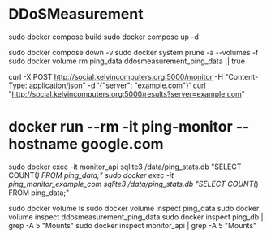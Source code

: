 # DDoSMeasurement

sudo docker compose build
sudo docker compose up -d

sudo docker compose down -v
sudo docker system prune -a --volumes -f
sudo docker volume rm ping_data ddosmeasurement_ping_data || true 


curl -X POST http://social.kelvincomputers.org:5000/monitor -H "Content-Type: application/json" -d '{"server": "example.com"}'
curl "http://social.kelvincomputers.org:5000/results?server=example.com"



# docker run --rm -it ping-monitor --hostname google.com


sudo docker exec -it monitor_api sqlite3 /data/ping_stats.db "SELECT COUNT(*) FROM ping_data;"
sudo docker exec -it ping_monitor_example_com sqlite3 /data/ping_stats.db "SELECT COUNT(*) FROM ping_data;"

sudo docker volume ls
sudo docker volume inspect ping_data
sudo docker volume inspect ddosmeasurement_ping_data
sudo docker inspect ping_db | grep -A 5 "Mounts"
sudo docker inspect monitor_api | grep -A 5 "Mounts"

